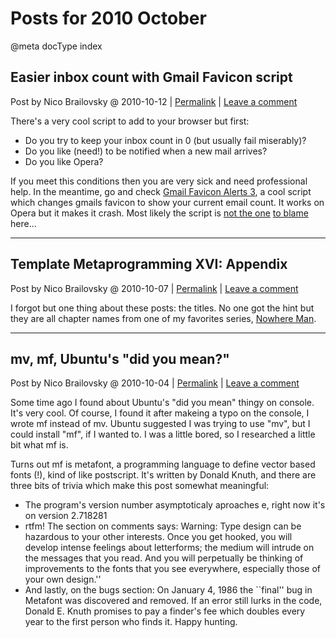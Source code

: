 # Posts for 2010 October

@meta docType index

## Easier inbox count with Gmail Favicon script

Post by Nico Brailovsky @ 2010-10-12 | [Permalink](md_blog/2010/1012_EasierinboxcountwithGmailFaviconscript.md)  | [Leave a comment](https://github.com/nicolasbrailo/nicolasbrailo.github.io/issues/new?title=Comment@md_blog/2010/1012_EasierinboxcountwithGmailFaviconscript.md&body=I%20have%20a%20comment!)

There's a very cool script to add to your browser but first:

* Do you try to keep your inbox count in 0 (but usually fail miserably)?
* Do you like (need!) to be notified when a new mail arrives?
* Do you like Opera?

If you meet this conditions then you are very sick and need professional help. In the meantime, go and check [Gmail Favicon Alerts 3](md_blog/youfoundadeadlink.md), a cool script which changes gmails favicon to show your current email count. It works on Opera but it makes it crash. Most likely the script is [not the one](md_blog/2010/0708_Operaborksgmail.md) [to blame](md_blog/2010/0723_FuuuuuuuuuuuuuuOpera.md) here...





---

## Template Metaprogramming XVI: Appendix

Post by Nico Brailovsky @ 2010-10-07 | [Permalink](md_blog/2010/1007_TemplateMetaprogrammingXVIAppendix.md)  | [Leave a comment](https://github.com/nicolasbrailo/nicolasbrailo.github.io/issues/new?title=Comment@md_blog/2010/1007_TemplateMetaprogrammingXVIAppendix.md&body=I%20have%20a%20comment!)

I forgot but one thing about these posts: the titles. No one got the hint but they are all chapter names from one of my favorites series, [Nowhere Man](http://en.wikipedia.org/wiki/Nowhere_Man_%28TV_series%29).





---

## mv, mf, Ubuntu&#39;s "did you mean?"

Post by Nico Brailovsky @ 2010-10-04 | [Permalink](md_blog/2010/1004_mvmfUbuntu39sdidyoumean.md)  | [Leave a comment](https://github.com/nicolasbrailo/nicolasbrailo.github.io/issues/new?title=Comment@md_blog/2010/1004_mvmfUbuntu39sdidyoumean.md&body=I%20have%20a%20comment!)

Some time ago I found about Ubuntu's "did you mean" thingy on console. It's very cool. Of course, I found it after makeing a typo on the console, I wrote mf instead of mv. Ubuntu suggested I was trying to use "mv", but I could install "mf", if I wanted to. I was a little bored, so I researched a little bit what mf is.

Turns out mf is metafont, a programming language to define vector based fonts (!), kind of like postscript. It's written by Donald Knuth, and there are three bits of trivia which make this post somewhat meaningful:

* The program's version number asymptoticaly aproaches e, right now it's on version 2.718281
* rtfm! The section on comments says: Warning: Type design can be hazardous to your other interests. Once you get hooked, you will develop intense feelings about letterforms; the medium will intrude on the messages that you read. And you will perpetually be thinking of improvements to the fonts that you see everywhere, especially those of your own design.''
* And lastly, on the bugs section: On January 4, 1986 the ``final'' bug in Metafont was discovered and removed. If an error still lurks in the code, Donald E. Knuth promises to pay a finder's fee which doubles every year to the first person who finds it. Happy hunting.



